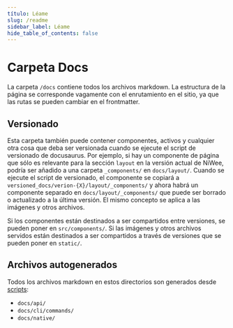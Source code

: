 ```yaml
---
título: Léame
slug: /readme
sidebar_label: Léame
hide_table_of_contents: false
---
```

# Carpeta Docs

La carpeta `/docs` contiene todos los archivos markdown. La estructura de la página se corresponde vagamente con el enrutamiento en el sitio, ya que las rutas se pueden cambiar en el frontmatter.

## Versionado

Esta carpeta también puede contener componentes, activos y cualquier otra cosa que deba ser versionada cuando se ejecute el script de versionado de docusaurus. Por ejemplo, si hay un componente de página que sólo es relevante para la sección `layout` en la versión actual de NiWee, podría ser añadido a una carpeta `_components/` en `docs/layout/`. Cuando se ejecute el script de versionado, el componente se copiará a `versioned_docs/verion-{X}/layout/_components/` y ahora habrá un componente separado en `docs/layout/_components/` que puede ser borrado o actualizado a la última versión. El mismo concepto se aplica a las imágenes y otros archivos.

Si los componentes están destinados a ser compartidos entre versiones, se pueden poner en `src/components/`. Si las imágenes y otros archivos servidos están destinados a ser compartidos a través de versiones que se pueden poner en `static/`.

## Archivos autogenerados

Todos los archivos markdown en estos directorios son generados desde [scripts](/scripts):

- `docs/api/`
- `docs/cli/commands/`
- `docs/native/`
